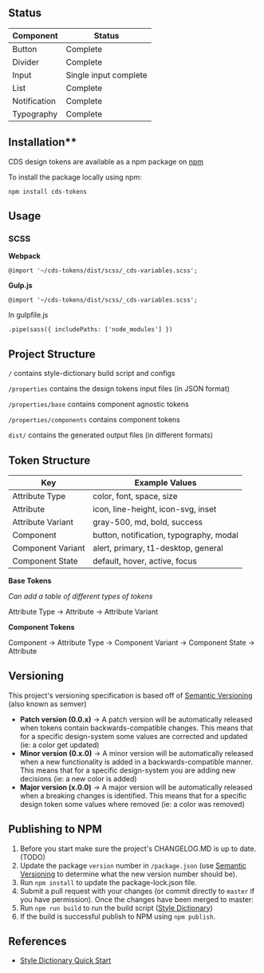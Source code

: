 ## Status

| Component    | Status                |
|--------------|-----------------------|
| Button       | Complete              |
| Divider      | Complete              |
| Input        | Single input complete |
| List         | Complete              |
| Notification | Complete              |
| Typography   | Complete              |

## Installation**

CDS design tokens are available as a npm package on [npm](https://www.npmjs.com/)

To install the package locally using npm:

`npm install cds-tokens`

## Usage

### SCSS

**Webpack**

`@import '~/cds-tokens/dist/scss/_cds-variables.scss';`

**Gulp.js**

`@import '~/cds-tokens/dist/scss/_cds-variables.scss';`

In gulpfile.js

`.pipe(sass({ includePaths: ['node_modules'] })`

## Project Structure

 `/`  contains style-dictionary build script and configs

`/properties` contains the design tokens input files (in JSON format)

`/properties/base` contains component agnostic tokens

`/properties/components` contains component tokens

`dist/` contains the generated output files (in different formats)

## Token Structure

| Key               | Example Values                          |
|-------------------|-----------------------------------------|
| Attribute Type    | color, font, space, size                |
| Attribute         | icon, line-height, icon-svg, inset      |
| Attribute Variant | gray-500, md, bold, success             |
| Component         | button, notification, typography, modal |
| Component Variant | alert, primary, t1-desktop, general     |
| Component State   | default, hover, active, focus           |

**Base Tokens**

*Can add a table of different types of tokens*

Attribute Type → Attribute → Attribute Variant

**Component Tokens**

Component → Attribute Type → Component Variant → Component State → Attribute

## Versioning

This project's versioning specification is based off of [Semantic Versioning](https://semver.org/) (also known as semver)

- **Patch version (0.0.x)** -> A patch version will be automatically released when tokens contain backwards-compatible changes. This means that for a specific design-system some values are corrected and updated (ie: a color get updated)
- **Minor version (0.x.0)** -> A minor version will be automatically released when a new functionality is added in a backwards-compatible manner. This means that for a specific design-system you are adding new decisions (ie: a new color is added)
- **Major version (x.0.0)** -> A major version will be automatically released when a breaking changes is identified. This means that for a specific design token some values where removed (ie: a color was removed)

## Publishing to NPM

1. Before you start make sure the project's CHANGELOG.MD is up to date. (TODO)
2. Update the package `version` number in `/package.json` (use [Semantic Versioning](https://semver.org/) to determine what the new version number should be).
3. Run `npm install` to update the package-lock.json file.
4. Submit a pull request with your changes (or commit directly to `master` if you have permission). Once the changes have been merged to master:
5. Run `npm run build` to run the build script ([Style Dictionary](https://amzn.github.io/style-dictionary/#/))
6. If the build is successful publish to NPM using `npm publish`.

## References

- [Style Dictionary Quick Start](https://amzn.github.io/style-dictionary/#/quick_start)